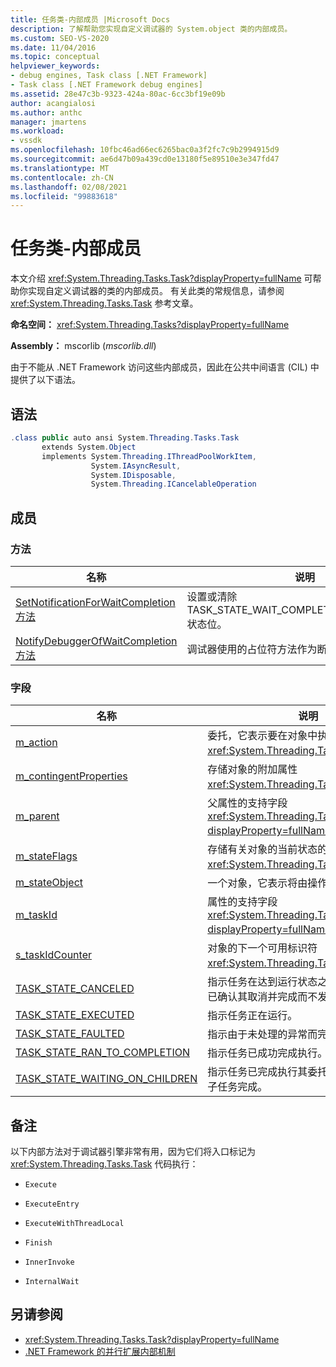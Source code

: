 ```yaml
---
title: 任务类-内部成员 |Microsoft Docs
description: 了解帮助您实现自定义调试器的 System.object 类的内部成员。
ms.custom: SEO-VS-2020
ms.date: 11/04/2016
ms.topic: conceptual
helpviewer_keywords:
- debug engines, Task class [.NET Framework]
- Task class [.NET Framework debug engines]
ms.assetid: 28e47c3b-9323-424a-80ac-6cc3bf19e09b
author: acangialosi
ms.author: anthc
manager: jmartens
ms.workload:
- vssdk
ms.openlocfilehash: 10fbc46ad66ec6265bac0a3f2fc7c9b2994915d9
ms.sourcegitcommit: ae6d47b09a439cd0e13180f5e89510e3e347fd47
ms.translationtype: MT
ms.contentlocale: zh-CN
ms.lasthandoff: 02/08/2021
ms.locfileid: "99883618"
---
```

# <a name="task-class---internal-members"></a>任务类-内部成员
本文介绍 <xref:System.Threading.Tasks.Task?displayProperty=fullName> 可帮助你实现自定义调试器的类的内部成员。 有关此类的常规信息，请参阅 <xref:System.Threading.Tasks.Task> 参考文章。

 **命名空间：** <xref:System.Threading.Tasks?displayProperty=fullName>

 **Assembly：** mscorlib (*mscorlib.dll*) 

 由于不能从 .NET Framework 访问这些内部成员，因此在公共中间语言 (CIL) 中提供了以下语法。

## <a name="syntax"></a>语法

```csharp
.class public auto ansi System.Threading.Tasks.Task
       extends System.Object
       implements System.Threading.IThreadPoolWorkItem,
                  System.IAsyncResult,
                  System.IDisposable,
                  System.Threading.ICancelableOperation
```

## <a name="members"></a>成员

### <a name="methods"></a>方法

|名称|说明|
|----------|-----------------|
|[SetNotificationForWaitCompletion 方法](../../extensibility/debugger/setnotificationforwaitcompletion-method.md)|设置或清除 TASK_STATE_WAIT_COMPLETION_NOTIFICATION 状态位。|
|[NotifyDebuggerOfWaitCompletion 方法](../../extensibility/debugger/notifydebuggerofwaitcompletion-method.md)|调试器使用的占位符方法作为断点目标。|

### <a name="fields"></a>字段

|名称|说明|
|----------|-----------------|
|[m_action](../../extensibility/debugger/m-action-field.md)|委托，它表示要在对象中执行的代码 <xref:System.Threading.Tasks.Task> 。|
|[m_contingentProperties](../../extensibility/debugger/m-contingentproperties-field.md)|存储对象的附加属性 <xref:System.Threading.Tasks.Task> 。|
|[m_parent](../../extensibility/debugger/m-parent-field.md)|父属性的支持字段 <xref:System.Threading.Tasks.Task?displayProperty=fullName> 。|
|[m_stateFlags](../../extensibility/debugger/m-stateflags-field.md)|存储有关对象的当前状态的信息 <xref:System.Threading.Tasks.Task> 。|
|[m_stateObject](../../extensibility/debugger/m-stateobject-field.md)|一个对象，它表示将由操作使用的数据。|
|[m_taskId](../../extensibility/debugger/m-taskid-field.md)|属性的支持字段 <xref:System.Threading.Tasks.Task.Id%2A?displayProperty=fullName> 。|
|[s_taskIdCounter](../../extensibility/debugger/s-taskidcounter-field.md)|对象的下一个可用标识符 <xref:System.Threading.Tasks.Task> 。|
|[TASK_STATE_CANCELED](../../extensibility/debugger/task-state-canceled-field.md)|指示任务在达到运行状态之前已取消，或任务已确认其取消并完成而不发生异常。|
|[TASK_STATE_EXECUTED](../../extensibility/debugger/task-state-executed-field.md)|指示任务正在运行。|
|[TASK_STATE_FAULTED](../../extensibility/debugger/task-state-faulted-field.md)|指示由于未处理的异常而完成的任务。|
|[TASK_STATE_RAN_TO_COMPLETION](../../extensibility/debugger/task-state-ran-to-completion-field.md)|指示任务已成功完成执行。|
|[TASK_STATE_WAITING_ON_CHILDREN](../../extensibility/debugger/task-state-waiting-on-children-field.md)|指示任务已完成执行其委托并隐式等待附加的子任务完成。|

## <a name="remarks"></a>备注
 以下内部方法对于调试器引擎非常有用，因为它们将入口标记为 <xref:System.Threading.Tasks.Task> 代码执行：

- `Execute`

- `ExecuteEntry`

- `ExecuteWithThreadLocal`

- `Finish`

- `InnerInvoke`

- `InternalWait`

## <a name="see-also"></a>另请参阅
- <xref:System.Threading.Tasks.Task?displayProperty=fullName>
- [.NET Framework 的并行扩展内部机制](../../extensibility/debugger/parallel-extension-internals-for-the-dotnet-framework.md)
